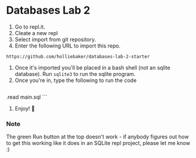 # Databases Lab 2

1. Go to repl.it.
1. Cleate a new repl
1. Select import from git repository.
1. Enter the following URL to import this repo.
  ```
https://github.com/holliebaker/databases-lab-2-starter
  ```
1. Once it's imported you'll be placed in a bash shell (not an sqlite database). Run `sqlite3` to run the sqlite program.
1. Once you're in, type the following to run the code
    ```
.read main.sql
    ```
1. Enjoy! 🎉️

### Note

The green Run button at the top doesn't work - if anybody figures out how to get this working like it does in an SQLite repl project, please let me know :)
